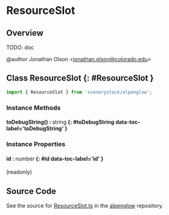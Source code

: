 # ResourceSlot

## Overview

TODO: doc

@author Jonathan Olson &lt;jonathan.olson@colorado.edu&gt;

## Class ResourceSlot {: #ResourceSlot }


```js
import { ResourceSlot } from 'scenerystack/alpenglow';
```
### Instance Methods

#### toDebugString() : <span style="font-weight: 400;"><span style="color: hsla(calc(var(--md-hue) + 180deg),80%,40%,1);">string</span></span> {: #toDebugString data-toc-label='toDebugString' }

### Instance Properties

#### id : <span style="font-weight: 400;"><span style="color: hsla(calc(var(--md-hue) + 180deg),80%,40%,1);">number</span></span> {: #id data-toc-label='id' }

(readonly)



## Source Code

See the source for [ResourceSlot.ts](https://github.com/phetsims/alpenglow/blob/main/js/webgpu/compute/ResourceSlot.ts) in the [alpenglow](https://github.com/phetsims/alpenglow) repository.
